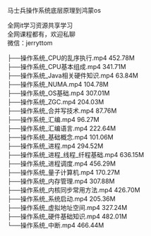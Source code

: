马士兵操作系统底层原理到鸿蒙os

全网it学习资源共享学习<br>全网课程都有，欢迎私聊<br>微信：jerryttom<br>

├──操作系统_CPU的乱序执行.mp4 452.78M<br> ├──操作系统_CPU基本组成.mp4 341.71M<br> ├──操作系统_Java相关硬件知识.mp4 63.84M<br> ├──操作系统_NUMA.mp4 104.78M<br> ├──操作系统_OS基础.mp4 307.01M<br> ├──操作系统_ZGC.mp4 204.03M<br> ├──操作系统_合并写技术.mp4 87.76M<br> ├──操作系统_汇编.mp4 96.27M<br> ├──操作系统_汇编语言.mp4 222.64M<br> ├──操作系统_基础概念.mp4 101.06M<br> ├──操作系统_进程.mp4 294.52M<br> ├──操作系统_进程_线程_纤程基础.mp4 636.15M<br> ├──操作系统_进程调度.mp4 456.29M<br> ├──操作系统_量子计算机.mp4 170.27M<br> ├──操作系统_内存管理.mp4 307.88M<br> ├──操作系统_内核同步常用方法.mp4 426.70M<br> ├──操作系统_系统启动.mp4 205.36M<br> ├──操作系统_虚拟地址空间.mp4 327.24M<br> ├──操作系统_硬件基础知识.mp4 482.01M<br> └──操作系统_中断.mp4 466.44M